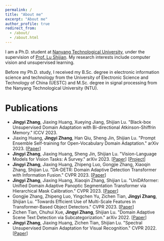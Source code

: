 ```yaml
---
permalink: /
title: "About me"
excerpt: "About me"
author_profile: true
redirect_from: 
  - /about/
  - /about.html
---
```

I am a Ph.D. student at [Nanyang Technological University](https://www.ntu.edu.sg/), under the supervision of [Prof. Lu Shijian](https://personal.ntu.edu.sg/shijian.lu/index.htm). My research interests include computer vision and unsupervised learning. 

Before my Ph.D. study, I received my B.Sc. degree in electronic information science and technology from the University of Electronic Science and Technology of China (UESTC) and M.Sc. degree in signal processing from the Nanyang Technological University (NTU).


Publications
======

* **Jingyi Zhang**, Jiaxing Huang, Xueying Jiang, Shijian Lu. "Black-box Unsupervised Domain Adaptation with Bi-directional Atkinson-Shiffrin Memory." ICCV 2023.
* Jiaxing Huang, **Jingyi Zhang**, Han Qiu, Sheng Jin, Shijian Lu. "Prompt Ensemble Self-training for Open-Vocabulary Domain Adaptation." arXiv 2023. [[Paper](https://arxiv.org/pdf/2306.16658.pdf)]
* **Jingyi Zhang**, Jiaxing Huang, Sheng Jin, Shijian Lu. "Vision-Language Models for Vision Tasks: A Survey." arXiv 2023. [[Paper](https://arxiv.org/pdf/2304.00685)] [[Project](https://github.com/jingyi0000/VLM_survey)]
* **Jingyi Zhang**, Jiaxing Huang, Zhipeng Luo, Gongjie Zhang, Xiaoqin Zhang, Shijian Lu. "DA-DETR: Domain Adaptive Detection Transformer with Information Fusion." CVPR 2023. [[Paper](http://openaccess.thecvf.com/content/CVPR2023/papers/Zhang_DA-DETR_Domain_Adaptive_Detection_Transformer_With_Information_Fusion_CVPR_2023_paper.pdf)]
* **Jingyi Zhang**, Jiaxing Huang, Xiaoqin Zhang, Shijian Lu. "UniDAformer: Unified Domain Adaptive Panoptic Segmentation Transformer via Hierarchical Mask Calibration." CVPR 2023. [[Paper](http://openaccess.thecvf.com/content/CVPR2023/papers/Zhang_UniDAformer_Unified_Domain_Adaptive_Panoptic_Segmentation_Transformer_via_Hierarchical_Mask_CVPR_2023_paper.pdf)]
* Gongjie Zhang, Zhipeng Luo, Yingchen Yu, Zichen Tian, **Jingyi Zhang**, Shijian Lu. "Towards Efficient Use of Multi-Scale Features in Transformer-Based Object Detectors." CVPR 2023. [[Paper](https://arxiv.org/abs/2208.11356)]
* Zichen Tian, Chuhui Xue, **Jingyi Zhang**, Shijian Lu. "Domain Adaptive Scene Text Detection via Subcategorization." arXiv 2022. [[Paper](https://arxiv.org/pdf/2212.00377)]
* **Jingyi Zhang**, Jiaxing Huang, Zichen Tian, Shijian Lu. "Spectral Unsupervised Domain Adaptation for Visual Recognition." CVPR 2022. [[Paper](http://openaccess.thecvf.com/content/CVPR2022/papers/Zhang_Spectral_Unsupervised_Domain_Adaptation_for_Visual_Recognition_CVPR_2022_paper.pdf)]
